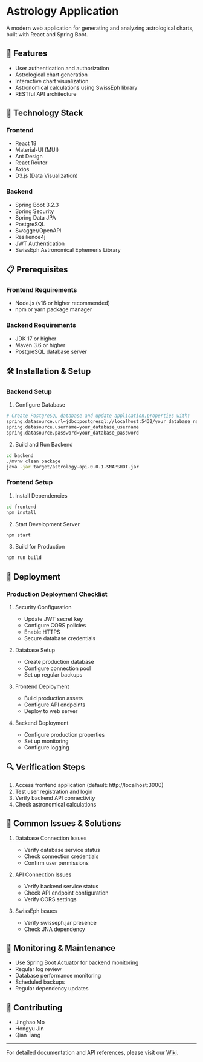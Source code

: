 # Astrology Application

A modern web application for generating and analyzing astrological charts, built with React and Spring Boot.

## 🌟 Features

- User authentication and authorization
- Astrological chart generation
- Interactive chart visualization
- Astronomical calculations using SwissEph library
- RESTful API architecture

## 🚀 Technology Stack

### Frontend
- React 18
- Material-UI (MUI)
- Ant Design
- React Router
- Axios
- D3.js (Data Visualization)

### Backend
- Spring Boot 3.2.3
- Spring Security
- Spring Data JPA
- PostgreSQL
- Swagger/OpenAPI
- Resilience4j
- JWT Authentication
- SwissEph Astronomical Ephemeris Library

## 📋 Prerequisites

### Frontend Requirements
- Node.js (v16 or higher recommended)
- npm or yarn package manager

### Backend Requirements
- JDK 17 or higher
- Maven 3.6 or higher
- PostgreSQL database server

## 🛠️ Installation & Setup

### Backend Setup

1. Configure Database
```bash
# Create PostgreSQL database and update application.properties with:
spring.datasource.url=jdbc:postgresql://localhost:5432/your_database_name
spring.datasource.username=your_database_username
spring.datasource.password=your_database_password
```

2. Build and Run Backend
```bash
cd backend
./mvnw clean package
java -jar target/astrology-api-0.0.1-SNAPSHOT.jar
```

### Frontend Setup

1. Install Dependencies
```bash
cd frontend
npm install
```

2. Start Development Server
```bash
npm start
```

3. Build for Production
```bash
npm run build
```

## 🚀 Deployment

### Production Deployment Checklist

1. Security Configuration
   - Update JWT secret key
   - Configure CORS policies
   - Enable HTTPS
   - Secure database credentials

2. Database Setup
   - Create production database
   - Configure connection pool
   - Set up regular backups

3. Frontend Deployment
   - Build production assets
   - Configure API endpoints
   - Deploy to web server

4. Backend Deployment
   - Configure production properties
   - Set up monitoring
   - Configure logging

## 🔍 Verification Steps

1. Access frontend application (default: http://localhost:3000)
2. Test user registration and login
3. Verify backend API connectivity
4. Check astronomical calculations

## 📝 Common Issues & Solutions

1. Database Connection Issues
   - Verify database service status
   - Check connection credentials
   - Confirm user permissions

2. API Connection Issues
   - Verify backend service status
   - Check API endpoint configuration
   - Verify CORS settings

3. SwissEph Issues
   - Verify swisseph.jar presence
   - Check JNA dependency

## 🔧 Monitoring & Maintenance

- Use Spring Boot Actuator for backend monitoring
- Regular log review
- Database performance monitoring
- Scheduled backups
- Regular dependency updates

## 👥 Contributing
- Jinghao Mo
- Hongyu Jin
- Qian Tang

---

For detailed documentation and API references, please visit our [Wiki](add_wiki_link_here).
